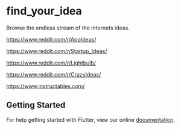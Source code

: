 # find_your_idea

Browse the endless stream of the internets ideas.

https://www.reddit.com/r/AppIdeas/

https://www.reddit.com/r/Startup_Ideas/

https://www.reddit.com/r/Lightbulb/

https://www.reddit.com/r/CrazyIdeas/

https://www.instructables.com/

## Getting Started

For help getting started with Flutter, view our online
[documentation](https://flutter.io/).
